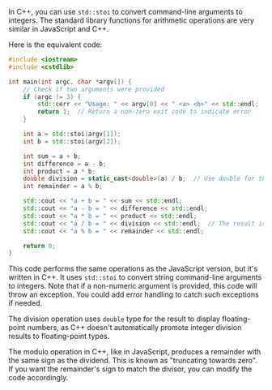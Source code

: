 In C++, you can use `std::stoi` to convert command-line arguments to integers. The standard library functions for arithmetic operations are very similar in JavaScript and C++.

Here is the equivalent code:

```cpp
#include <iostream>
#include <cstdlib>

int main(int argc, char *argv[]) {
    // Check if two arguments were provided
    if (argc != 3) {
        std::cerr << "Usage: " << argv[0] << " <a> <b>" << std::endl;
        return 1;  // Return a non-zero exit code to indicate error
    }

    int a = std::stoi(argv[1]);
    int b = std::stoi(argv[2]);

    int sum = a + b;
    int difference = a - b;
    int product = a * b;
    double division = static_cast<double>(a) / b;  // Use double for the result of division
    int remainder = a % b;

    std::cout << "a + b = " << sum << std::endl;
    std::cout << "a - b = " << difference << std::endl;
    std::cout << "a * b = " << product << std::endl;
    std::cout << "a / b = " << division << std::endl;  // The result is floating-point
    std::cout << "a % b = " << remainder << std::endl;

    return 0;
}
```

This code performs the same operations as the JavaScript version, but it's written in C++. It uses `std::stoi` to convert string command-line arguments to integers. Note that if a non-numeric argument is provided, this code will throw an exception. You could add error handling to catch such exceptions if needed.

The division operation uses `double` type for the result to display floating-point numbers, as C++ doesn't automatically promote integer division results to floating-point types.

The modulo operation in C++, like in JavaScript, produces a remainder with the same sign as the dividend. This is known as "truncating towards zero". If you want the remainder's sign to match the divisor, you can modify the code accordingly.
